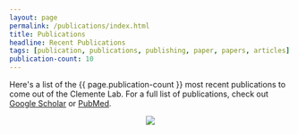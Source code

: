 ```yaml
---
layout: page
permalink: /publications/index.html
title: Publications
headline: Recent Publications
tags: [publication, publications, publishing, paper, papers, articles]
publication-count: 10
---
```


Here's a list of the {{ page.publication-count }} most recent publications to
come out of the Clemente Lab. For a full list of publications, check out
[Google Scholar](http://scholar.google.com/citations?user=n3vpktQAAAAJ) or
[PubMed](http://www.ncbi.nlm.nih.gov/pubmed?term=Clemente%20JC%5BAuthor%5D&cmd=DetailsSearch).

<div id="recentPublications">
  <center>
  <img src="{{ site.url }}/images/load.gif" />
  </center>
</div>

<script> 
  // Creates a PubMed list for the Author, this string should be the search term used by PubMed
  pubmed.createList("Clemente%20JC[Author]")
    //Optional - Sets the max number of records to retrieve
    .setMax(10) // default = 10

    //Optional - Sets whether or not the abstract of an article should be retrieved
    .retrieveAbstract(true) // default = true
    //Optional - Sets whether or not the abstract of an article should be collapsible
    .collapsibleAbstract(true) // default = true
    //Optional - Sets whether or not the abstract of an article should be pre-expanded
    // this only has an effect if collapsibleAbstract = true
    .openedAbstract(false) // default = false

    //Optional - Sets whether or not the details of an article should be retrieved
    .retrieveDetails(true) // default = true
    //Optional - Sets whether or not the details of an article should be collapsible
    .collapsibleDetails(true) // default = false
    //Optional - Sets whether or not the details of an article should be pre-expanded
    // this only has an effect if collapsibleDetails = true
    .openedDetails(false) // default = true

    //Optional - Override the function used to expand an element.
    .overrideExpand(function(domElement) {
      domElement.style.display = "inline"; //default implementation
    })

    //Optional - Override the function used to collapse an element.
    .overrideCollapse(function(domElement) {
      domElement.style.display = "none"; //default implementation
    })

    //Required - Converts the data to HTML and inserts it into the element with the specified ID
    .bind("recentPublications");
</script>
